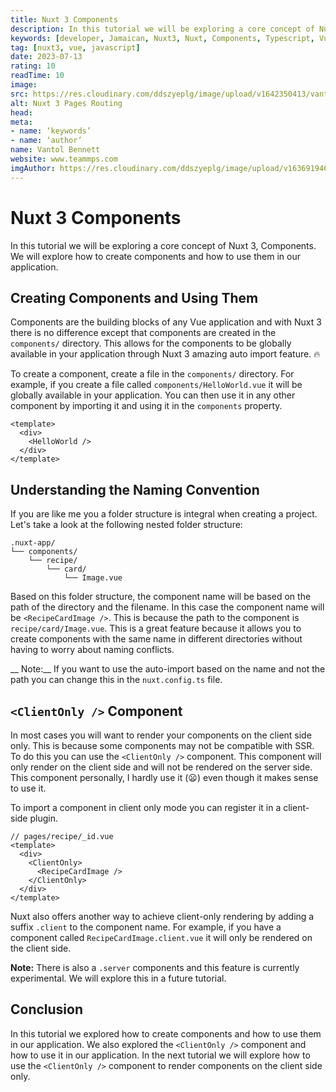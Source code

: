 ```yaml
---
title: Nuxt 3 Components
description: In this tutorial we will be exploring a core concept of Nuxt 3, Components. Components are the building blocks of your application.
keywords: [developer, Jamaican, Nuxt3, Nuxt, Components, Typescript, Vue, Javascript]
tag: [nuxt3, vue, javascript]
date: 2023-07-13
rating: 10
readTime: 10
image: 
src: https://res.cloudinary.com/ddszyeplg/image/upload/v1642350413/vantol/black-text_emxagi.png
alt: Nuxt 3 Pages Routing
head:
meta:
- name: ‘keywords’
- name: ‘author’
name: Vantol Bennett
website: www.teammps.com
imgAuthor: https://res.cloudinary.com/ddszyeplg/image/upload/v1636919468/DSC_0988_zsfhgy.jpg
---
```


# Nuxt 3 Components

In this tutorial we will be exploring a core concept of Nuxt 3, Components. We will explore how to create components and how to use them in our application.

## Creating Components and Using Them

Components are the building blocks of any Vue application and with Nuxt 3 there is no difference except that components are created in the `components/` directory. This allows for the components to be globally available in your application through Nuxt 3 amazing auto import feature. 🔥

To create a component, create a file in the `components/` directory. For example, if you create a file called `components/HelloWorld.vue` it will be globally available in your application. You can then use it in any other component by importing it and using it in the `components` property.

```vue
<template>
  <div>
    <HelloWorld />
  </div>
</template>
```

## Understanding the Naming Convention

If you are like me you a folder structure is integral when creating a project. Let's take a look at the following nested folder structure:

```
.nuxt-app/
└── components/
    └── recipe/
        └── card/
            └── Image.vue
```

Based on this folder structure, the component name will be based on the path of the directory and the filename. In this case the component name will be `<RecipeCardImage />`. This is because the path to the component is `recipe/card/Image.vue`. This is a great feature because it allows you to create components with the same name in different directories without having to worry about naming conflicts.

__ Note:__ If you want to use the auto-import based on the name and not the path you can change this in the `nuxt.config.ts` file.

## `<ClientOnly />` Component

In most cases you will want to render your components on the client side only. This is because some components may not be compatible with SSR. To do this you can use the `<ClientOnly />` component. This component will only render on the client side and will not be rendered on the server side. This component personally, I hardly use it (😦) even though it makes sense to use it.

To import a component in client only mode you can register it in a client-side plugin.

```vue
// pages/recipe/_id.vue
<template>
  <div>
    <ClientOnly>
      <RecipeCardImage />
    </ClientOnly>
  </div>
</template>
```

Nuxt also offers another way to achieve client-only rendering by adding a suffix `.client` to the component name. For example, if you have a component called `RecipeCardImage.client.vue` it will only be rendered on the client side.

__Note:__ There is also a `.server` components and this feature is currently experimental. We will explore this in a future tutorial.

## Conclusion

In this tutorial we explored how to create components and how to use them in our application. We also explored the `<ClientOnly />` component and how to use it in our application. In the next tutorial we will explore how to use the `<ClientOnly />` component to render components on the client side only.

